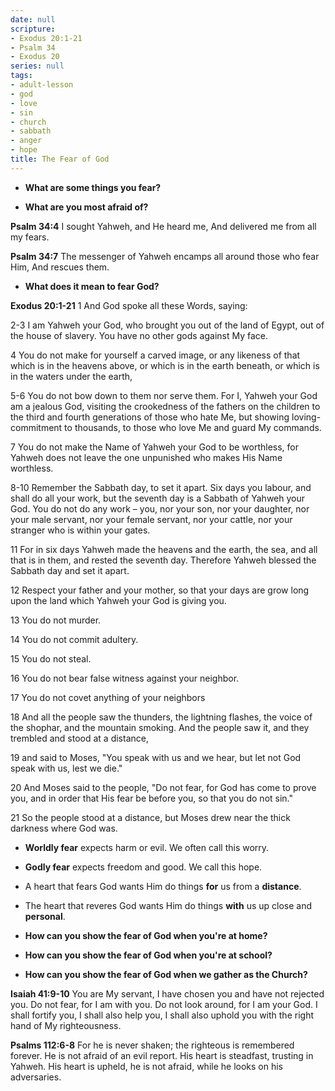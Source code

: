 ```yaml
---
date: null
scripture:
- Exodus 20:1-21
- Psalm 34
- Exodus 20
series: null
tags:
- adult-lesson
- god
- love
- sin
- church
- sabbath
- anger
- hope
title: The Fear of God
---
```



- **What are some things you fear?** 

- **What are you most afraid of?**

**Psalm 34:4**
I sought Yahweh, and He heard me, And delivered me from all my fears.

**Psalm 34:7**
The messenger of Yahweh encamps all around those who fear Him, And rescues them.

- **What does it mean to fear God?**


**Exodus 20:1-21**
1 And God spoke all these Words, saying:

2-3 I am Yahweh your God, who brought you out of the land of Egypt, out of the house of slavery. You have no other gods against My face.

4 You do not make for yourself a carved image, or any likeness of that which is in the heavens above, or which is in the earth beneath, or which is in the waters under the earth,

5-6 You do not bow down to them nor serve them. For I, Yahweh your God am a jealous God, visiting the crookedness of the fathers on the children to the third and fourth generations of those who hate Me, but showing loving-commitment to thousands, to those who love Me and guard My commands.

7 You do not make the Name of Yahweh your God to be worthless, for Yahweh does not leave the one unpunished who makes His Name worthless.

8-10 Remember the Sabbath day, to set it apart. Six days you labour, and shall do all your work, but the seventh day is a Sabbath of Yahweh your God. You do not do any work – you, nor your son, nor your daughter, nor your male servant, nor your female servant, nor your cattle, nor your stranger who is within your gates.

11 For in six days Yahweh made the heavens and the earth, the sea, and all that is in them, and rested the seventh day. Therefore Yahweh blessed the Sabbath day and set it apart.

12 Respect your father and your mother, so that your days are grow long upon the land which Yahweh your God is giving you.

13 You do not murder.

14 You do not commit adultery.

15 You do not steal.

16 You do not bear false witness against your neighbor.

17 You do not covet anything of your neighbors

18 And all the people saw the thunders, the lightning flashes, the voice of the shophar, and the mountain smoking. And the people saw it, and they trembled and stood at a distance,

19 and said to Moses, "You speak with us and we hear, but let not God speak with us, lest we die."

20 And Moses said to the people, "Do not fear, for God has come to prove you, and in order that His fear be before you, so that you do not sin."

21 So the people stood at a distance, but Moses drew near the thick darkness where God was.



- **Worldly fear** expects harm or evil. We often call this worry.

- **Godly fear** expects freedom and good. We call this hope.



- A heart that fears God wants Him do things **for** us from a **distance**.

- The heart that reveres God wants Him do things **with** us up close and **personal**.



- **How can you show the fear of God when you're at home?**

- **How can you show the fear of God when you're at school?**

- **How can you show the fear of God when we gather as the Church?**

**Isaiah‬ ‭41:9-10**
You are My servant, I have chosen you and have not rejected you. Do not fear, for I am with you. Do not look around, for I am your God. I shall fortify you, I shall also help you, I shall also uphold you with the right hand of My righteousness.

**Psalms‬ ‭112‬:‭6‬-‭8‬‬‬**
For he is never shaken; the righteous is remembered forever. He is not afraid of an evil report. His heart is steadfast, trusting in Yahweh. His heart is upheld, he is not afraid, while he looks on his adversaries.